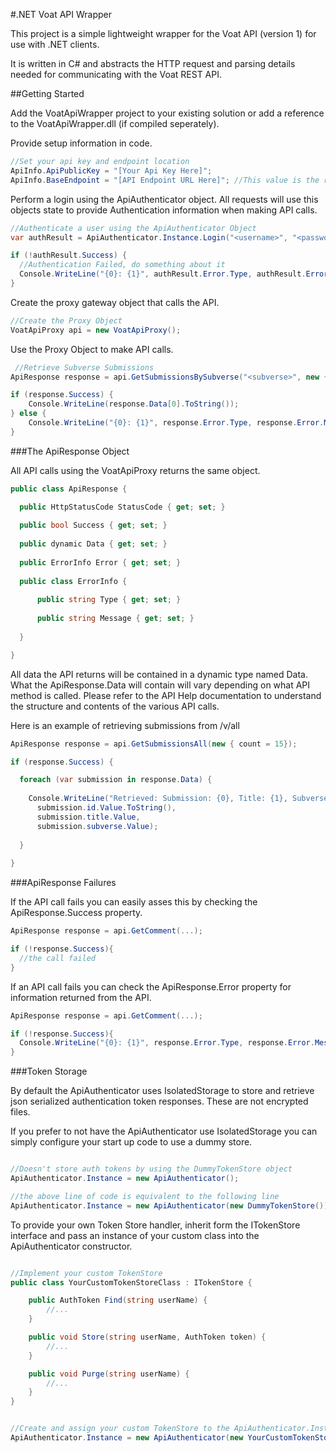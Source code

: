#.NET Voat API Wrapper

This project is a simple lightweight wrapper for the Voat API (version 1) for use with .NET clients.


It is written in C# and abstracts the HTTP request and parsing details needed for communicating with the Voat REST API.

##Getting Started

Add the VoatApiWrapper project to your existing solution or add a reference to the VoatApiWrapper.dll (if compiled seperately).

Provide setup information in code.

``` cs
//Set your api key and endpoint location
ApiInfo.ApiPublicKey = "[Your Api Key Here]";
ApiInfo.BaseEndpoint = "[API Endpoint URL Here]"; //This value is the root of the site hosting the API.
```

Perform a login using the ApiAuthenticator object. All requests will use this objects state to provide Authentication information when making API calls.

``` cs
//Authenticate a user using the ApiAuthenticator Object
var authResult = ApiAuthenticator.Instance.Login("<username>", "<password>");

if (!authResult.Success) {
  //Authentication Failed, do something about it
  Console.WriteLine("{0}: {1}", authResult.Error.Type, authResult.Error.Message);
} 
```

Create the proxy gateway object that calls the API.
``` cs
//Create the Proxy Object
VoatApiProxy api = new VoatApiProxy();
```

Use the Proxy Object to make API calls.
``` cs
 //Retrieve Subverse Submissions 
ApiResponse response = api.GetSubmissionsBySubverse("<subverse>", new { sort = "top", span = "week" });

if (response.Success) {
    Console.WriteLine(response.Data[0].ToString());
} else {
    Console.WriteLine("{0}: {1}", response.Error.Type, response.Error.Message);
}
```

###The ApiResponse Object

All API calls using the VoatApiProxy returns the same object.

``` cs
public class ApiResponse {

  public HttpStatusCode StatusCode { get; set; }
  
  public bool Success { get; set; }
  
  public dynamic Data { get; set; }
  
  public ErrorInfo Error { get; set; }
  
  public class ErrorInfo {
  
      public string Type { get; set; }
      
      public string Message { get; set; }
      
  }

}
```

All data the API returns will be contained in a dynamic type named Data. What the ApiResponse.Data will contain will vary depending on what API method is called. Please refer to the API Help documentation to understand the structure and contents of the various API calls.


Here is an example of retrieving submissions from /v/all 
``` cs
ApiResponse response = api.GetSubmissionsAll(new { count = 15});

if (response.Success) {

  foreach (var submission in response.Data) {
  
    Console.WriteLine("Retrieved: Submission: {0}, Title: {1}, Subverse: {2}",
      submission.id.Value.ToString(),
      submission.title.Value,
      submission.subverse.Value);
      
  }
  
}
```

###ApiResponse Failures

If the API call fails you can easily asses this by checking the ApiResponse.Success property.
``` cs
ApiResponse response = api.GetComment(...);

if (!response.Success){
  //the call failed
}

```

If an API call fails you can check the ApiResponse.Error property for information returned from the API.

``` cs
ApiResponse response = api.GetComment(...);

if (!response.Success){
  Console.WriteLine("{0}: {1}", response.Error.Type, response.Error.Message);
}

```

###Token Storage

By default the ApiAuthenticator uses IsolatedStorage to store and retrieve json serialized authentication token responses. These are not encrypted files. 

If you prefer to not have the ApiAuthenticator use IsolatedStorage you can simply configure your start up code to use a dummy store.

``` cs

//Doesn't store auth tokens by using the DummyTokenStore object
ApiAuthenticator.Instance = new ApiAuthenticator();

//the above line of code is equivalent to the following line 
ApiAuthenticator.Instance = new ApiAuthenticator(new DummyTokenStore());

```

To provide your own Token Store handler, inherit form the ITokenStore interface and pass an instance of your custom class into the ApiAuthenticator constructor.

``` cs

//Implement your custom TokenStore
public class YourCustomTokenStoreClass : ITokenStore {

    public AuthToken Find(string userName) {
        //...
    }

    public void Store(string userName, AuthToken token) {
        //...
    }

    public void Purge(string userName) {
        //...
    }
}


//Create and assign your custom TokenStore to the ApiAuthenticator.Instance property
ApiAuthenticator.Instance = new ApiAuthenticator(new YourCustomTokenStoreClass());

```
